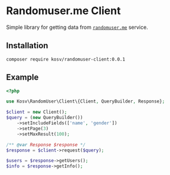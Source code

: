 # Randomuser.me Client

Simple library for getting data from [`randomuser.me`](https://randomuser.me/) service.

## Installation

```shell
composer require kosv/randomuser-client:0.0.1
```

## Example

```php
<?php

use Kosv\RandomUser\Client\{Client, QueryBuilder, Response};

$client = new Client();
$query = (new QueryBuilder())
    ->setIncludeFields(['name', 'gender'])
    ->setPage(3)
    ->setMaxResult(100);

/** @var Response $response */
$response = $client->request($query);

$users = $response->getUsers();
$info = $response->getInfo();

```